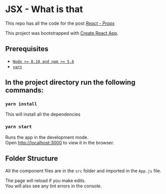 # JSX - What is that

This repo has all the code for the post _[React - Props ](https://dsouzaalf.red/blog/react/react-props/)_

This project was bootstrapped with [Create React App](https://github.com/facebook/create-react-app).

## Prerequisites

- [`Node >= 8.10 and npm >= 5.6`](https://nodejs.org/en/)
- [`yarn`](https://www.npmjs.com/package/yarn)

## In the project directory run the following commands:

### `yarn install`

This will install all the dependencies

### `yarn start`

Runs the app in the development mode.<br />
Open [http://localhost:3000](http://localhost:3000) to view it in the browser.

## Folder Structure

All the component files are in the `src` folder and imported in the `App.js` file.

The page will reload if you make edits.<br />
You will also see any lint errors in the console.
